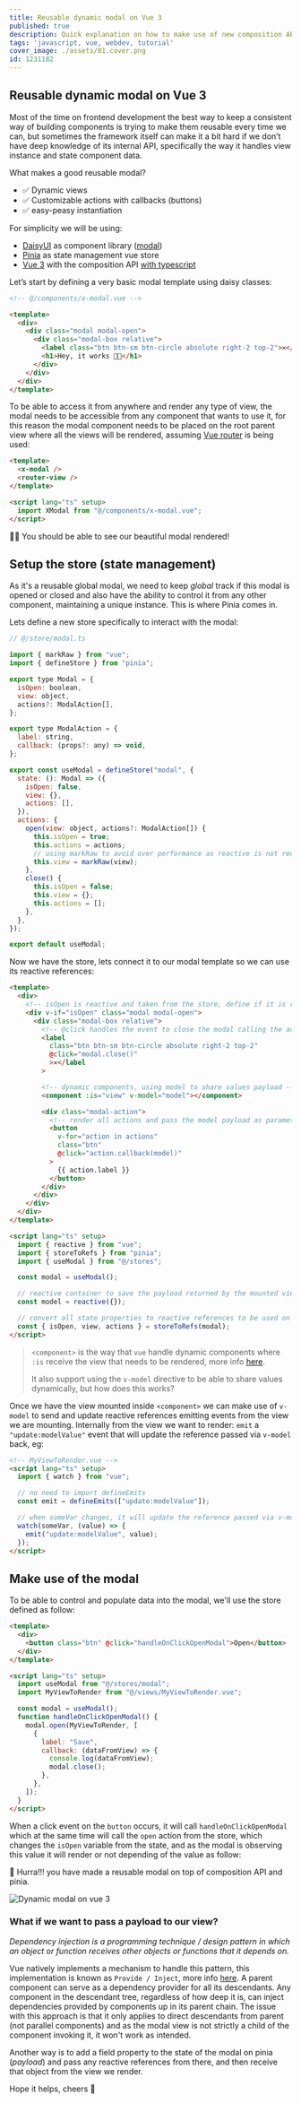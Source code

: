 ```yaml
---
title: Reusable dynamic modal on Vue 3
published: true
description: Quick explanation on how to make use of new composition API on Vue 3 to get a reusable modal
tags: 'javascript, vue, webdev, tutorial'
cover_image: ./assets/01.cover.png
id: 1231182
---
```


## Reusable dynamic modal on Vue 3

Most of the time on frontend development the best way to keep a consistent way of building components is trying to make them reusable every time we can, but sometimes the framework itself can make it a bit hard if we don’t have deep knowledge of its internal API, specifically the way it handles view instance and state component data.

What makes a good reusable modal?

- ✅ Dynamic views
- ✅ Customizable actions with callbacks (buttons)
- ✅ easy-peasy instantiation

For simplicity we will be using:

- [DaisyUI](https://daisyui.com) as component library ([modal](https://daisyui.com/components/modal/))
- [Pinia](https://pinia.vuejs.org/) as state management vue store
- [Vue 3](https://vuejs.org/) with the composition API [with typescript](https://vuejs.org/guide/typescript/overview.html)

Let’s start by defining a very basic modal template using daisy classes:

```html
<!-- @/components/x-modal.vue -->

<template>
  <div>
    <div class="modal modal-open">
      <div class="modal-box relative">
        <label class="btn btn-sm btn-circle absolute right-2 top-2">✕</label>
        <h1>Hey, it works 👏🏽</h1>
      </div>
    </div>
  </div>
</template>
```

To be able to access it from anywhere and render any type of view, the modal needs to be accessible from any component that wants to use it, for this reason the modal component needs to be placed on the root parent view where all the views will be rendered, assuming [Vue router](https://router.vuejs.org/) is being used:

```html
<template>
  <x-modal />
  <router-view />
</template>

<script lang="ts" setup>
  import XModal from "@/components/x-modal.vue";
</script>
```

👏🏽 You should be able to see our beautiful modal rendered!

## Setup the store (state management)

As it's a reusable global modal, we need to keep _global_ track if this modal is opened or closed and also have the ability to control it from any other component, maintaining a unique instance. This is where Pinia comes in.

Lets define a new store specifically to interact with the modal:

```javascript
// @/store/modal.ts

import { markRaw } from "vue";
import { defineStore } from "pinia";

export type Modal = {
  isOpen: boolean,
  view: object,
  actions?: ModalAction[],
};

export type ModalAction = {
  label: string,
  callback: (props?: any) => void,
};

export const useModal = defineStore("modal", {
  state: (): Modal => ({
    isOpen: false,
    view: {},
    actions: [],
  }),
  actions: {
    open(view: object, actions?: ModalAction[]) {
      this.isOpen = true;
      this.actions = actions;
      // using markRaw to avoid over performance as reactive is not required
      this.view = markRaw(view);
    },
    close() {
      this.isOpen = false;
      this.view = {};
      this.actions = [];
    },
  },
});

export default useModal;
```

Now we have the store, lets connect it to our modal template so we can use its reactive references:

```html
<template>
  <div>
    <!-- isOpen is reactive and taken from the store, define if it is rendered or not -->
    <div v-if="isOpen" class="modal modal-open">
      <div class="modal-box relative">
        <!-- @click handles the event to close the modal calling the action directly in store -->
        <label
          class="btn btn-sm btn-circle absolute right-2 top-2"
          @click="modal.close()"
          >✕</label
        >

        <!-- dynamic components, using model to share values payload -->
        <component :is="view" v-model="model"></component>

        <div class="modal-action">
          <!-- render all actions and pass the model payload as parameter -->
          <button
            v-for="action in actions"
            class="btn"
            @click="action.callback(model)"
          >
            {{ action.label }}
          </button>
        </div>
      </div>
    </div>
  </div>
</template>

<script lang="ts" setup>
  import { reactive } from "vue";
  import { storeToRefs } from "pinia";
  import { useModal } from "@/stores";

  const modal = useModal();

  // reactive container to save the payload returned by the mounted view
  const model = reactive({});

  // convert all state properties to reactive references to be used on view
  const { isOpen, view, actions } = storeToRefs(modal);
</script>
```

> `<component>` is the way that `vue` handle dynamic components where `:is` receive the view that needs to be rendered, more info [here](https://vuejs.org/api/built-in-special-elements.html#component).
>
> It also support using the `v-model` directive to be able to share values dynamically, but how does this works?

Once we have the view mounted inside `<component>` we can make use of `v-model` to send and update reactive references emitting events from the view we are mounting. Internally from the view we want to render: `emit` a `"update:modelValue"` event that will update the reference passed via `v-model` back, eg:

```html
<!-- MyViewToRender.vue -->
<script lang="ts" setup>
  import { watch } from "vue";

  // no need to import defineEmits
  const emit = defineEmits(["update:modelValue"]);

  // when someVar changes, it will update the reference passed via v-model
  watch(someVar, (value) => {
    emit("update:modelValue", value);
  });
</script>
```

## Make use of the modal

To be able to control and populate data into the modal, we'll use the store defined as follow:

```html
<template>
  <div>
    <button class="btn" @click="handleOnClickOpenModal">Open</button>
  </div>
</template>

<script lang="ts" setup>
  import useModal from "@/stores/modal";
  import MyViewToRender from "@/views/MyViewToRender.vue";

  const modal = useModal();
  function handleOnClickOpenModal() {
    modal.open(MyViewToRender, [
      {
        label: "Save",
        callback: (dataFromView) => {
          console.log(dataFromView);
          modal.close();
        },
      },
    ]);
  }
</script>
```

When a click event on the `button` occurs, it will call `handleOnClickOpenModal` which at the same time will call the `open` action from the store, which changes the `isOpen` variable from the state, and as the modal is observing this value it will render or not depending of the value as follow:

🎉 Hurra!!! you have made a reusable modal on top of composition API and pinia.

![Dynamic modal on vue 3](./assets/reusable-modal-on-vue3.gif)

### What if we want to pass a payload to our view?

_Dependency injection is a programming technique / design pattern in which an object or function receives other objects or functions that it depends on._

Vue natively implements a mechanism to handle this pattern, this implementation is known as `Provide / Inject`, more info [here](https://vuejs.org/guide/components/provide-inject.html). A parent component can serve as a dependency provider for all its descendants. Any component in the descendant tree, regardless of how deep it is, can inject dependencies provided by components up in its parent chain. The issue with this approach is that it only applies to direct descendants from parent (not parallel components) and as the modal view is not strictly a child of the component invoking it, it won't work as intended.

Another way is to add a field property to the state of the modal on pinia (_payload_) and pass any reactive references from there, and then receive that object from the view we render.

Hope it helps, cheers 🍻

